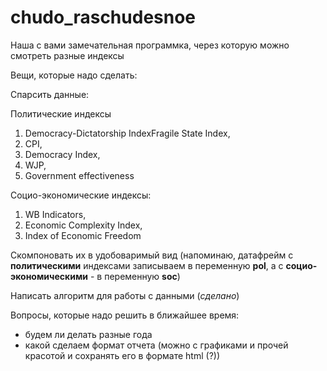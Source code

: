 # chudo_raschudesnoe

Наша с вами замечательная программка, через которую можно смотреть разные индексы

Вещи, которые надо сделать:

Cпарсить данные:

Политические индексы
  1. Democracy-Dictatorship IndexFragile State Index, 
  2. CPI, 
  3. Democracy Index, 
  4. WJP, 
  5. Government effectiveness

Социо-экономические индексы:
  1. WB Indicators,
  2. Economic Complexity Index, 
  3. Index of Economic Freedom

Скомпоновать их в удобоваримый вид (напоминаю, датафрейм с **политическими** индексами записываем в переменную **pol**, а с **социо-экономическими** - в переменную **soc**)

Написать алгоритм для работы с данными (*сделано*)

Вопросы, которые надо решить в ближайшее время:
* будем ли делать разные года
* какой сделаем формат отчета (можно с графиками и прочей красотой и сохранять его в формате html (?))
